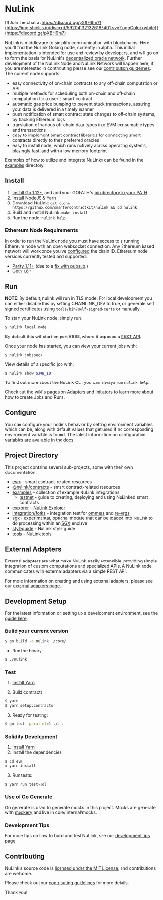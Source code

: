 # NuLink

[![Join the chat at https://discord.gg/pXBH9m7](https://img.shields.io/discord/592041321326182401.svg?logoColor=white)](https://discord.gg/pXBH9m7)

NuLink is middleware to simplify communication with blockchains.
Here you'll find the NuLink Golang node, currently in alpha.
This initial implementation is intended for use and review by developers,
and will go on to form the basis for NuLink's [decentralized oracle network](https://www.nulink.org/whitepaper.pdf).
Further development of the NuLink Node and NuLink Network will happen here,
if you are interested in contributing please see our [contribution guidelines](./docs/CONTRIBUTING.md).
The current node supports:

- easy connectivity of on-chain contracts to any off-chain computation or API
- multiple methods for scheduling both on-chain and off-chain computation for a user's smart contract
- automatic gas price bumping to prevent stuck transactions, assuring your data is delivered in a timely manner
- push notification of smart contract state changes to off-chain systems, by tracking Ethereum logs
- translation of various off-chain data types into EVM consumable types and transactions
- easy to implement smart contract libraries for connecting smart contracts directly to their preferred oracles
- easy to install node, which runs natively across operating systems, blazingly fast, and with a low memory footprint

Examples of how to utilize and integrate NuLinks can be found in the [examples](./examples) directory.

## Install

1. [Install Go 1.12+](https://golang.org/doc/install#install), and add your GOPATH's [bin directory to your PATH](https://golang.org/doc/code.html#GOPATH)
2. Install [NodeJS](https://nodejs.org/en/download/package-manager/) & [Yarn](https://yarnpkg.com/lang/en/docs/install/)
3. Download NuLink: `git clone https://github.com/smartercontractkit/nulink && cd nulink`
4. Build and install NuLink: `make install`
5. Run the node: `nulink help`

### Ethereum Node Requirements

In order to run the NuLink node you must have access to a running Ethereum node with an open websocket connection.
Any Ethereum based network will work once you've [configured](https://github.com/smartercontractkit/nulink#configure) the chain ID.
Ethereum node versions currently tested and supported:

- [Parity 1.11+](https://github.com/paritytech/parity-ethereum/releases) (due to a [fix with pubsub](https://github.com/paritytech/parity/issues/6590).)
- [Geth 1.8+](https://github.com/ethereum/go-ethereum/releases)

## Run

**NOTE**: By default, nulink will run in TLS mode. For local development you can either disable this by setting CHAINLINK_DEV to true, or generate self signed certificates using `tools/bin/self-signed-certs` or [manually](https://github.com/smartercontractkit/nulink/wiki/Creating-Self-Signed-Certificates).

To start your NuLink node, simply run:

```bash
$ nulink local node
```

By default this will start on port 6688, where it exposes a [REST API](https://github.com/smartercontractkit/nulink/wiki/REST-API).

Once your node has started, you can view your current jobs with:

```bash
$ nulink jobspecs
```

View details of a specific job with:

```bash
$ nulink show $JOB_ID
```

To find out more about the NuLink CLI, you can always run `nulink help`.

Check out the [wiki](https://github.com/smartercontractkit/nulink/wiki)'s pages on [Adapters](https://github.com/smartercontractkit/nulink/wiki/Adapters) and [Initiators](https://github.com/smartercontractkit/nulink/wiki/Initiators) to learn more about how to create Jobs and Runs.

## Configure

You can configure your node's behavior by setting environment variables which can be, along with default values that get used if no corresponding environment variable is found. The latest information on configuration variables are available in [the docs](https://docs.chain.link/docs/configuration-variables).

## Project Directory

This project contains several sub-projects, some with their own documentation.

- [evm](/evm) - smart contract-related resources
- [@nulink/contracts](/evm-contracts) - smart contract-related resources
- [examples](/examples) - collection of example NuLink integrations
  - [testnet](/examples/testnet) - guide to creating, deploying and using NuLinked smart contracts
- [explorer](/explorer) - [NuLink Explorer](https://explorer.chain.link/)
- [integration/forks](/integration/forks) - integration test for [ommers](https://ethereum.stackexchange.com/a/46/19503) and [re-orgs](https://en.bitcoin.it/wiki/Chain_Reorganization)
- [sgx](/sgx) - experimental, optional module that can be loaded into NuLink to do processing within an [SGX](https://software.intel.com/en-us/sgx) enclave
- [styleguide](/styleguide) - NuLink style guide
- [tools](/tools) - NuLink tools

## External Adapters

External adapters are what make NuLink easily extensible, providing simple integration of custom computations and specialized APIs.
A NuLink node communicates with external adapters via a simple REST API.

For more information on creating and using external adapters, please see our [external adapters page](https://github.com/smartercontractkit/nulink/wiki/External-Adapters).

## Development Setup

For the latest information on setting up a development environment, see the [guide here](https://github.com/smartercontractkit/nulink/wiki/Development-Setup-Guide).

### Build your current version

```bash
$ go build -o nulink ./core/
```

- Run the binary:

```bash
$ ./nulink
```

### Test

1. [Install Yarn](https://yarnpkg.com/lang/en/docs/install)

2. Build contracts:

```bash
$ yarn
$ yarn setup:contracts
```

3. Ready for testing:

```bash
$ go test -parallel=1 ./...
```

### Solidity Development

1. [Install Yarn](https://yarnpkg.com/lang/en/docs/install)
2. Install the dependencies:

```bash
$ cd evm
$ yarn install
```

3. Run tests:

```bash
$ yarn run test-sol
```

### Use of Go Generate

Go generate is used to generate mocks in this project. Mocks are generate with [mockery](https://github.com/vektra/mockery) and live in core/internal/mocks.

### Development Tips

For more tips on how to build and test NuLink, see our [development tips page](https://github.com/smartercontractkit/nulink/wiki/Development-Tips).

## Contributing

NuLink's source code is [licensed under the MIT License](https://github.com/smartercontractkit/nulink/blob/master/LICENSE), and contributions are welcome.

Please check out our [contributing guidelines](./docs/CONTRIBUTING.md) for more details.

Thank you!
